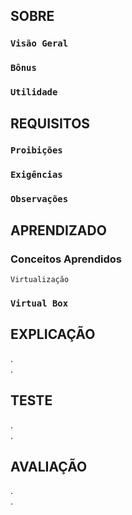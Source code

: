 ## SOBRE
### `Visão Geral`<br>

### `Bônus`<br>

### `Utilidade`<br>

## REQUISITOS
### `Proibições`<br>

### `Exigências`<br>

### `Observações`<br>

## APRENDIZADO
### Conceitos Aprendidos
`Virtualização`<br>

### `Virtual Box`<br>

## EXPLICAÇÃO
. <br>
. <br>

## TESTE
. <br>
. <br>

## AVALIAÇÃO
. <br>
. <br>